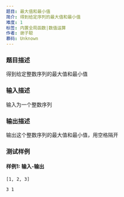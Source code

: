 ```yaml
---
题目: 最大值和最小值
简介: 得到给定序列的最大值和最小值
难度: 1
标签: 内置全局函数|数值运算
作者: 谢子聪
慕码: Unknown
---
```


### 题目描述

得到给定整数序列的最大值和最小值

### 输入描述

输入为一个整数序列

### 输出描述

输出这个整数序列的最大值和最小值，用空格隔开

### 测试样例

#### 样例1: 输入-输出

```
[1, 2, 3]
```

```
3 1
```

